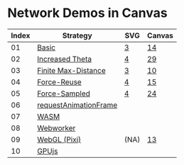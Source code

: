 # Network Demos in Canvas

| Index | Strategy              | SVG  | Canvas |
| ----- | --------------------- | ---- | ------ |
| 01    | [Basic](https://aaboyles.github.io/Network-Demos/#01---Basic)  | [3](https://aaboyles.github.io/Network-Demos/SVG/01%20-%20Basic/) | [14](https://aaboyles.github.io/Network-Demos/Canvas/01%20-%20Basic/) |
| 02    | [Increased Theta](https://aaboyles.github.io/Network-Demos/#02---Increased-Theta) | [4](https://aaboyles.github.io/Network-Demos/SVG/02%20-%20Increased%20Theta/) | [29](https://aaboyles.github.io/Network-Demos/Canvas/02%20-%20Increased%20Theta/) |
| 03    | [Finite Max-Distance](https://aaboyles.github.io/Network-Demos/#03---Finite-Max-Distance) | [3](https://aaboyles.github.io/Network-Demos/SVG/03%20-%20Finite%20Distance/) | [10](https://aaboyles.github.io/Network-Demos/SVG/03%20-%20Finite%20Distance/) |
| 04    | [Force-Reuse](https://aaboyles.github.io/Network-Demos/#04---Force-Reuse) | [4](https://aaboyles.github.io/Network-Demos/SVG/04%20-%20Force-Reuse/) | [15](https://aaboyles.github.io/Network-Demos/Canvas/04%20-%20Force-Reuse/) |
| 05    | [Force-Sampled](https://aaboyles.github.io/Network-Demos/#05---Force-Sampled) | [4](https://aaboyles.github.io/Network-Demos/SVG/05%20-%20Force-Sampled/) | [24](https://aaboyles.github.io/Network-Demos/SVG/05%20-%20Force-Sampled/) |
| 06    | [requestAnimationFrame](https://aaboyles.github.io/Network-Demos/#06---requestAnimationFrame) |      |        |
| 07    | [WASM](https://aaboyles.github.io/Network-Demos/#07---WASM) |      |        |
| 08    | [Webworker](https://aaboyles.github.io/Network-Demos/#08---Webworker) |      |        |
| 09    | [WebGL (Pixi)](https://aaboyles.github.io/Network-Demos/#09---WebGL-(Pixi)) | (NA) | [13](https://aaboyles.github.io/Network-Demos/Canvas/09%20-%20WebGL%20with%20pixi/) |
| 10    | [GPUjs](https://aaboyles.github.io/Network-Demos/#10---GPUjs) |      |        |

